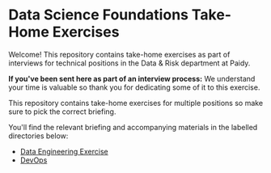 # Data Science Foundations Take-Home Exercises

Welcome! This repository contains take-home exercises as part of interviews for technical positions in the Data & Risk department at Paidy.

**If you've been sent here as part of an interview process:** We understand your time is valuable so thank you for dedicating some of it to this exercise.

This repository contains take-home exercises for multiple positions so make sure to pick the correct briefing.

You'll find the relevant briefing and accompanying materials in the labelled directories below:

* [Data Engineering Exercise](dse/README.md)
* [DevOps](devops/README.md)
